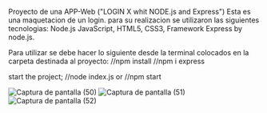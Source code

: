 Proyecto de una APP-Web ("LOGIN X whit NODE.js and Express") Esta es una maquetacion de un login.
para su realizacion se utilizaron las siguientes tecnologias:
Node.js
JavaScript,
HTML5,
CSS3,
Framework Express by node.js.

Para utilizar se debe hacer lo siguiente desde la terminal colocados en la carpeta destinada al proyecto:
//npm install
//npm i express

start the project;
//node index.js
or
//npm start

![Captura de pantalla (50)](https://user-images.githubusercontent.com/99376135/206044646-8654b68f-7db2-493f-9006-a7ae2d6bb1ab.png)
![Captura de pantalla (51)](https://user-images.githubusercontent.com/99376135/206044656-12d39896-34c1-4e4f-ba76-0f4ee74e66f0.png)
![Captura de pantalla (52)](https://user-images.githubusercontent.com/99376135/206044695-19554a88-7fd5-4fb1-93f6-b2d1b1b86588.png)
